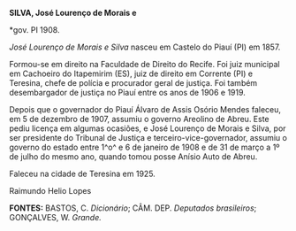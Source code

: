 **SILVA, José Lourenço de Morais e**

\*gov. PI 1908.

*José Lourenço de Morais e Silva* nasceu em Castelo do Piauí (PI) em
1857.

Formou-se em direito na Faculdade de Direito do Recife. Foi juiz
municipal em Cachoeiro do Itapemirim (ES), juiz de direito em Corrente
(PI) e Teresina, chefe de polícia e procurador geral de justiça. Foi
também desembargador de justiça no Piauí entre os anos de 1906 e 1919.

Depois que o governador do Piauí Álvaro de Assis Osório Mendes faleceu,
em 5 de dezembro de 1907, assumiu o governo Areolino de Abreu. Este
pediu licença em algumas ocasiões, e José Lourenço de Morais e Silva,
por ser presidente do Tribunal de Justiça e terceiro-vice-governador,
assumiu o governo do estado entre 1^o^ e 6 de janeiro de 1908 e de 31 de
março a 1º de julho do mesmo ano, quando tomou posse Anísio Auto de
Abreu.

Faleceu na cidade de Teresina em 1925.

Raimundo Helio Lopes

**FONTES:** BASTOS, C. *Dicionário*; CÂM. DEP. *Deputados brasileiros*;
GONÇALVES, W. *Grande.*

